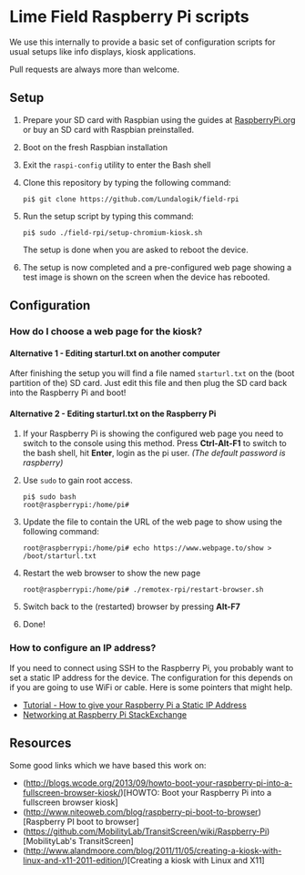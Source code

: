 # Lime Field Raspberry Pi scripts

We use this internally to provide a basic set of configuration scripts for
usual setups like info displays, kiosk applications.

Pull requests are always more than welcome.

## Setup

1. Prepare your SD card with Raspbian using the guides at [RaspberryPi.org](http://www.raspberrypi.org/documentation/) or buy an SD card with Raspbian preinstalled.
2. Boot on the fresh Raspbian installation
3. Exit the ```raspi-config``` utility to enter the Bash shell
4. Clone this repository by typing the following command:
   
   ```
   pi$ git clone https://github.com/Lundalogik/field-rpi
   ```

5. Run the setup script by typing this command:

   ```
   pi$ sudo ./field-rpi/setup-chromium-kiosk.sh
   ```
   The setup is done when you are asked to reboot the device.
   
6. The setup is now completed and a pre-configured web page showing a test image is shown on the screen when the device has rebooted.

## Configuration

### How do I choose a web page for the kiosk?

#### Alternative 1 - Editing starturl.txt on another computer

After finishing the setup you will find a file named ```starturl.txt``` on the (boot partition of the) SD card.
Just edit this file and then plug the SD card back into the Raspberry Pi and boot!

#### Alternative 2 - Editing starturl.txt on the Raspberry Pi

1. If your Raspberry Pi is showing the configured web page you need to switch to the console using this method.
   Press **Ctrl-Alt-F1** to switch to the bash shell, hit **Enter**, login as the pi user. *(The default password is raspberry)*
2. Use ```sudo``` to gain root access.

   ```
   pi$ sudo bash
   root@raspberrypi:/home/pi# 
   ```
   
3. Update the file to contain the URL of the web page to show using the following command:

   ```
   root@raspberrypi:/home/pi# echo https://www.webpage.to/show > /boot/starturl.txt
   ```

4. Restart the web browser to show the new page

   ```
   root@raspberrypi:/home/pi# ./remotex-rpi/restart-browser.sh
   ```
   
5. Switch back to the (restarted) browser by pressing **Alt-F7**
6. Done!

### How to configure an IP address?

If you need to connect using SSH to the Raspberry Pi, you probably want to set a static IP address for the device.
The configuration for this depends on if you are going to use WiFi or cable.
Here is some pointers that might help.

* [Tutorial - How to give your Raspberry Pi a Static IP Address](http://www.modmypi.com/blog/tutorial-how-to-give-your-raspberry-pi-a-static-ip-address)
* [Networking at Raspberry Pi StackExchange](http://raspberrypi.stackexchange.com/questions/tagged/networking)

## Resources

Some good links which we have based this work on:
* (http://blogs.wcode.org/2013/09/howto-boot-your-raspberry-pi-into-a-fullscreen-browser-kiosk/)[HOWTO: Boot your Raspberry Pi into a fullscreen browser kiosk]
* (http://www.niteoweb.com/blog/raspberry-pi-boot-to-browser)[Raspberry PI boot to browser]
* (https://github.com/MobilityLab/TransitScreen/wiki/Raspberry-Pi)[MobilityLab's TransitScreen]
* (http://www.alandmoore.com/blog/2011/11/05/creating-a-kiosk-with-linux-and-x11-2011-edition/)[Creating a kiosk with Linux and X11]


